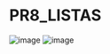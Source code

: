 # PR8_LISTAS
![image](https://github.com/user-attachments/assets/4914f6c2-9fd3-44f0-8c59-be6f1ee41d46)
![image](https://github.com/user-attachments/assets/fa5299dc-d100-4845-b3e5-9d63d13e86b4)
